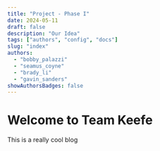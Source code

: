 ```yaml
---
title: "Project - Phase I"
date: 2024-05-11
draft: false
description: "Our Idea"
tags: ["authors", "config", "docs"]
slug: "index"
authors:
  - "bobby_palazzi"
  - "seamus_coyne"
  - "brady_li"
  - "gavin_sanders"
showAuthorsBadges: false
---
```


# Welcome to Team Keefe

This is a really cool blog
